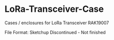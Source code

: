 # LoRa-Transceiver-Case
Cases / enclosures for LoRa Transceiver RAK19007


File Format: Sketchup
Discontinued - Not finished
